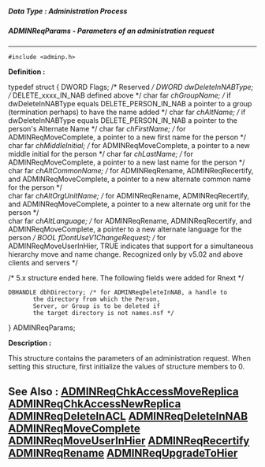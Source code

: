 ##### Data Type : Administration Process
##### ADMINReqParams - Parameters of an administration request
---
```
#include <adminp.h>
```

**Definition :**

typedef struct {
   DWORD Flags;             /* Reserved */
   DWORD dwDeleteInNABType; /* DELETE_xxxx_IN_NAB defined above */
	char far *chGroupName;   /* if dwDeleteInNABType equals
                               DELETE_PERSON_IN_NAB a pointer to a
                               group (termination perhaps) to have
                               the name added */
   char far *chAltName;     /* if dwDeleteInNABType equals
                               DELETE_PERSON_IN_NAB a pointer to
                               the person's Alternate Name */
   char far *chFirstName;   /* for ADMINReqMoveComplete, a pointer
                               to a new first name for the
                               person */
   char far *chMiddleInitial; /* for ADMINReqMoveComplete, a
                               pointer to a new middle initial for
                               the person */
   char far *chLastName;    /* for ADMINReqMoveComplete, a pointer
                               to a new last name for the person */
   char far *chAltCommonName; /* for ADMINReqRename,
                               ADMINReqRecertify, and
                               ADMINReqMoveComplete, a pointer to a
                               new alternate common name for the
                               person */  
   char far *chAltOrgUnitName; /* for ADMINReqRename,
                               ADMINReqRecertify, and
                               ADMINReqMoveComplete, a pointer to a
                               new alternate org unit for the
                               person */  
   char far *chAltLanguage; /* for ADMINReqRename,
                               ADMINReqRecertify, and
                               ADMINReqMoveComplete, a pointer to a
                               new alternate language for the
                               person */ 
   BOOL fDontUseV1ChangeRequest; /* for ADMINReqMoveUserInHier,
                               TRUE indicates that support for a
                               simultaneous hierarchy move and name
                               change.  Recognized only by v5.02
                               and above clients and servers */

/* 5.x structure ended here.  The following fields were added for Rnext */

	DBHANDLE dbhDirectory; /* for ADMINReqDeleteInNAB, a handle to 
	       the directory from which the Person, 
	       Server, or Group is to be deleted if 
	       the target directory is not names.nsf */

} ADMINReqParams;

**Description :**

This structure contains the parameters of an administration request.  When setting this structure, first initialize the values of structure members to 0.


**See Also :**
[ADMINReqChkAccessMoveReplica](/domino-c-api-docs/reference/Func/ADMINReqChkAccessMoveReplica)
[ADMINReqChkAccessNewReplica](/domino-c-api-docs/reference/Func/ADMINReqChkAccessNewReplica)
[ADMINReqDeleteInACL](/domino-c-api-docs/reference/Func/ADMINReqDeleteInACL)
[ADMINReqDeleteInNAB](/domino-c-api-docs/reference/Func/ADMINReqDeleteInNAB)
[ADMINReqMoveComplete](/domino-c-api-docs/reference/Func/ADMINReqMoveComplete)
[ADMINReqMoveUserInHier](/domino-c-api-docs/reference/Func/ADMINReqMoveUserInHier)
[ADMINReqRecertify](/domino-c-api-docs/reference/Func/ADMINReqRecertify)
[ADMINReqRename](/domino-c-api-docs/reference/Func/ADMINReqRename)
[ADMINReqUpgradeToHier](/domino-c-api-docs/reference/Func/ADMINReqUpgradeToHier)
---
